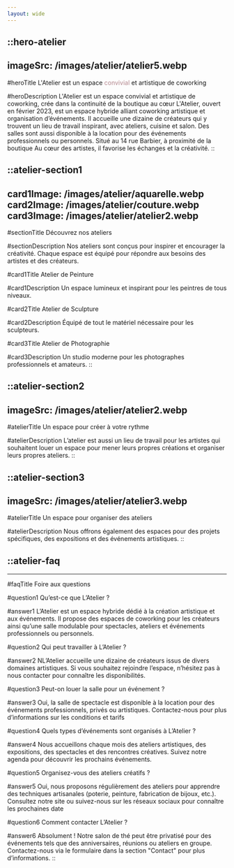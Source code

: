 ```yaml
---
layout: wide
---
```


::hero-atelier
---
imageSrc: /images/atelier/atelier5.webp
---
#heroTitle
L'Atelier est un espace  <span style="color: #B4878E;">convivial</span> et artistique de coworking

#heroDescription
L'Atelier est un espace convivial et artistique de coworking, crée dans la continuité de la boutique au cœur L'Atelier, ouvert en février 2023, est un espace hybride alliant coworking artistique et organisation d’événements. Il accueille une dizaine de créateurs qui y trouvent un lieu de travail inspirant, avec ateliers, cuisine et salon. Des salles sont aussi disponible à la location pour des événements professionnels ou personnels. Situé au 14 rue Barbier, à proximité de la boutique Au cœur des artistes, il favorise les échanges et la créativité.
::

::atelier-section1
---
card1Image: /images/atelier/aquarelle.webp
card2Image: /images/atelier/couture.webp
card3Image: /images/atelier/atelier2.webp
---
#sectionTitle
Découvrez nos ateliers

#sectionDescription
Nos ateliers sont conçus pour inspirer et encourager la créativité. Chaque espace est équipé pour répondre aux besoins des artistes et des créateurs.

#card1Title
Atelier de Peinture

#card1Description
Un espace lumineux et inspirant pour les peintres de tous niveaux.

#card2Title
Atelier de Sculpture

#card2Description
Équipé de tout le matériel nécessaire pour les sculpteurs.

#card3Title
Atelier de Photographie

#card3Description
Un studio moderne pour les photographes professionnels et amateurs.
::

::atelier-section2
---
imageSrc: /images/atelier/atelier2.webp
---
#atelierTitle
Un espace pour créer à votre rythme

#atelierDescription
L’atelier est aussi un lieu de travail pour les artistes qui souhaitent louer un espace pour mener leurs propres créations et organiser leurs propres ateliers.
::

::atelier-section3
---
imageSrc: /images/atelier/atelier3.webp
---
#atelierTitle
Un espace pour organiser des ateliers

#atelierDescription
Nous offrons également des espaces pour des projets spécifiques, des expositions et des événements artistiques.
::

::atelier-faq
---
---
#faqTitle
Foire aux questions

#question1
Qu’est-ce que L’Atelier ?

#answer1
L’Atelier est un espace hybride dédié à la création artistique et aux événements. Il propose des espaces de coworking pour les créateurs ainsi qu’une salle modulable pour spectacles, ateliers et événements professionnels ou personnels.

#question2
Qui peut travailler à L’Atelier ?

#answer2
NL’Atelier accueille une dizaine de créateurs issus de divers domaines artistiques. Si vous souhaitez rejoindre l’espace, n’hésitez pas à nous contacter pour connaître les disponibilités.

#question3
Peut-on louer la salle pour un événement ?

#answer3
Oui, la salle de spectacle est disponible à la location pour des événements professionnels, privés ou artistiques. Contactez-nous pour plus d’informations sur les conditions et tarifs

#question4
Quels types d’événements sont organisés à L’Atelier ?

#answer4
Nous accueillons chaque mois des ateliers artistiques, des expositions, des spectacles et des rencontres créatives. Suivez notre agenda pour découvrir les prochains événements.

#question5
Organisez-vous des ateliers créatifs ?

#answer5
Oui, nous proposons régulièrement des ateliers pour apprendre des techniques artisanales (poterie, peinture, fabrication de bijoux, etc.). Consultez notre site ou suivez-nous sur les réseaux sociaux pour connaître les prochaines date

#question6
Comment contacter L’Atelier ?

#answer6
Absolument ! Notre salon de thé peut être privatisé pour des événements tels que des anniversaires, réunions ou ateliers en groupe. Contactez-nous via le formulaire dans la section "Contact" pour plus d’informations.
::